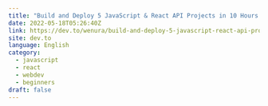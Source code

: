 ```yaml
---
title: "Build and Deploy 5 JavaScript & React API Projects in 10 Hours - Full Course | RapidAPI"
date: 2022-05-18T05:26:40Z
link: https://dev.to/wenura/build-and-deploy-5-javascript-react-api-projects-in-10-hours-full-course-rapidapi-5057?utm_medium=RSS&utm_source=news.12bit.vn
site: dev.to
language: English
category:
  - javascript
  - react
  - webdev
  - beginners
draft: false
---
```

